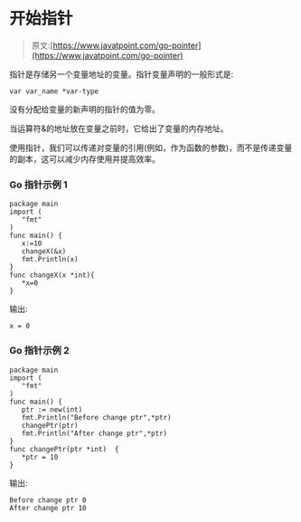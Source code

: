 # 开始指针

> 原文:[https://www.javatpoint.com/go-pointer](https://www.javatpoint.com/go-pointer)

指针是存储另一个变量地址的变量。指针变量声明的一般形式是:

```
var var_name *var-type

```

没有分配给变量的新声明的指针的值为零。

当运算符&的地址放在变量之前时，它给出了变量的内存地址。

使用指针，我们可以传递对变量的引用(例如，作为函数的参数)，而不是传递变量的副本，这可以减少内存使用并提高效率。

### Go 指针示例 1

```
package main
import (
   "fmt"
)
func main() {
   x:=10
   changeX(&x)
   fmt.Println(x)
}
func changeX(x *int){
   *x=0
}

```

输出:

```
x = 0

```

### Go 指针示例 2

```
package main
import (
   "fmt"
)
func main() {
   ptr := new(int)
   fmt.Println("Before change ptr",*ptr)
   changePtr(ptr)
   fmt.Println("After change ptr",*ptr)
}
func changePtr(ptr *int)  {
   *ptr = 10
}

```

输出:

```
Before change ptr 0
After change ptr 10 

```